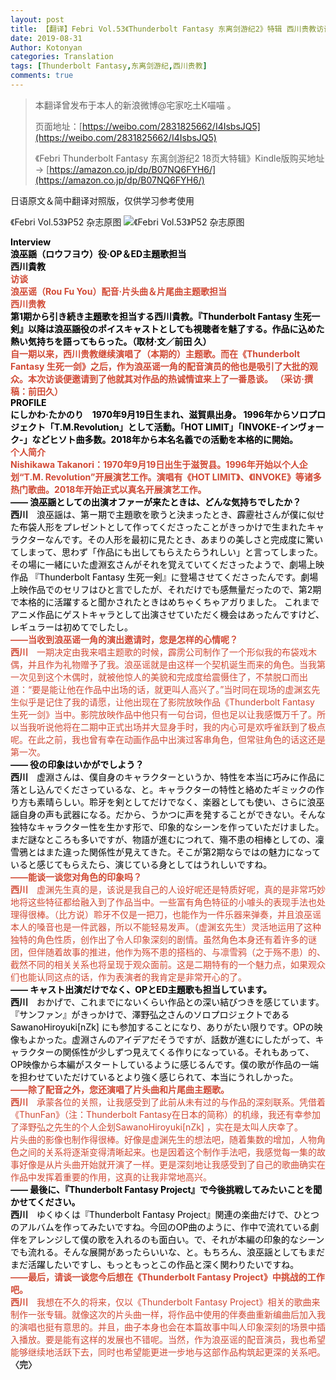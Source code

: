 ```yaml
---
layout: post
title: 【翻译】Febri Vol.53《Thunderbolt Fantasy 东离剑游纪2》特辑 西川贵教访谈
date: 2019-08-31
Author: Kotonyan
categories: Translation
tags: [Thunderbolt Fantasy,东离剑游纪,西川贵教]
comments: true
---
```


>本翻译曾发布于本人的新浪微博@宅家吃土K喵喵 。
>
>页面地址：[https://weibo.com/2831825662/I4IsbsJQ5](https://weibo.com/2831825662/I4IsbsJQ5)
>
>《Febri Thunderbolt Fantasy 东离剑游纪2 18页大特辑》Kindle版购买地址→
[https://amazon.co.jp/dp/B07NQ6FYH6/](https://amazon.co.jp/dp/B07NQ6FYH6/)

日语原文＆简中翻译对照版，仅供学习参考使用

《Febri Vol.53》P52 杂志原图
![《Febri Vol.53》P52 杂志原图](https://wx4.sinaimg.cn/large/a8ca3afegy1g6igyl1mvzj20u01dzkjm.jpg "《Febri Vol.53》P52 杂志原图")

<font color="#000000"><b>Interview</b></font>
<br>
<font color="#000000"><b>浪巫謡（ロウフヨウ）役·OP＆ED主題歌担当</b></font>
<br>
<font color="#000000"><b>西川貴教</b></font>
<br>
<font color="#d24a35"><b>访谈</b></font>
<br>
<font color="#d24a35"><b>浪巫谣（Rou Fu You）配音·片头曲＆片尾曲主题歌担当</b></font>
<br>
<font color="#d24a35"><b>西川贵教</b></font>
<br>
<font color="#000000"><b>第1期から引き続き主題歌を担当する西川貴教。『Thunderbolt Fantasy 生死一剣』以降は浪巫謡役のポイスキャストとしても視聴者を魅了する。作品に込めた熱い気持ちを語ってもらった。（取材·文／前田 久）</font></b>
<br>
<font color="#d24a35"><b>自一期以来，西川贵教继续演唱了（本期的）主题歌。而在《Thunderbolt Fantasy 生死一剑》之后，作为浪巫谣一角的配音演员的他也是吸引了大批的观众。本次访谈便邀请到了他就其对作品的热诚情谊来上了一番恳谈。 （采访·撰稿：前田久）</b></font>
<br>
<font color="#000000"><b>PROFILE</font></b>
<br>
<font color="#000000"><b>にしかわ·たかのり　1970年9月19日生まれ、滋賀県出身。 1996年からソロプロジェクト「T.M.Revolution」として活動。「HOT LIMIT」「INVOKE-インヴォーク-」などヒソト曲多数。2018年から本名名義での活動を本格的に開始。</font></b>
<br>
<font color="#d24a35"><b>个人简介</b></font>
<br>
<font color="#d24a35"><b>Nishikawa Takanori：1970年9月19日出生于滋贺县。1996年开始以个人企划“T.M. Revolution”开展演艺工作。演唱有《HOT LIMIT》、《INVOKE》等诸多热门歌曲。2018年开始正式以真名开展演艺工作。</b></font>
<br>
<font color="#000000"><b>―― 浪巫謡としての出演オファーが来たときは、どんな気持ちでしたか？</b>
<br>
<font color="#000000"><b>西川</b>　浪巫謡は、第ー期で主題歌を歌うと決まったとき、霹靂社さんが僕に似せた布袋人形をプレゼントとして作ってくださったことがきっかけで生まれたキャラクターなんです。その人形を最初に見たとき、あまりの美しさと完成度に驚いてしまって、思わず「作品にも出してもらえたらうれしい」と言ってしまった。その場に一緒にいた虚淵玄さんがそれを覚えていてくださったようで、劇場上映作品 『Thunderbolt Fantasy 生死一剣』に登場させてくださったんです。劇場上映作品でのセリフはひと言でしたが、それだけでも感無量だったので、第2期で本格的に活躍すると聞かされたときはめちゃくちゃアガりました。 これまでアニメ作品にゲストキャラとして出演させていただく機会はあったんですけど、レギュラーは初めてでしたし。</font>
<br>
<font color="#d24a35"><b>——当收到浪巫谣一角的演出邀请时，您是怎样的心情呢？</b></font>
<br>
<font color="#d24a35"><b>西川</b>　一期决定由我来唱主题歌的时候，霹雳公司制作了一个形似我的布袋戏木偶，并且作为礼物赠予了我。浪巫谣就是由这样一个契机诞生而来的角色。当我第一次见到这个木偶时，就被他惊人的美貌和完成度给震慑住了，不禁脱口而出道：“要是能让他在作品中出场的话，就更叫人高兴了。”当时同在现场的虚渊玄先生似乎是记住了我的请愿，让他出现在了影院放映作品《Thunderbolt Fantasy 生死一剑》当中。影院放映作品中他只有一句台词，但也足以让我感慨万千了。所以当我听说他将在二期中正式出场并大显身手时，我的内心可是欢呼雀跃到了极点呢。在此之前，我也曾有幸在动画作品中出演过客串角色，但常驻角色的话这还是第一次。</font>
<br>
<font color="#000000"><b>―― 役の印象はいかがでしよう？</b></font>
<br>
<font color="#000000"><b>西川</b>　虚淵さんは、僕自身のキャラクターというか、特性を本当に巧みに作品に落とし込んでくださっているな、と。キャラクターの特性と絡めたギミックの作り方も素晴らしい。聆牙を剣としてだけでなく、楽器としても使い、さらに浪巫謡自身の声も武器になる。だから、うかつに声を発することができない。そんな独特なキャラクター性を生かす形で、印象的なシーンを作っていただけました。まだ謎なところも多いですが、物語が進むにつれて、殤不患の相棒としての、凜雪鴉とはまた違った関係性が見えてきた。そこが第2期ならではの魅力になっていると感じてもらえたら、演じている身としてはうれしいですね。</font>
<br>
<font color="#d24a35"><b>——能谈一谈您对角色的印象吗？</b></font>
<br>
<font color="#d24a35"><b>西川</b>　虚渊先生真的是，该说是我自己的人设好呢还是特质好呢，真的是非常巧妙地将这些特征都给融入到了作品当中。一些富有角色特征的小噱头的表现手法也处理得很棒。（比方说）聆牙不仅是一把刀，也能作为一件乐器来弹奏，并且浪巫谣本人的嗓音也是一件武器，所以不能轻易发声。（虚渊玄先生）灵活地运用了这种独特的角色性质，创作出了令人印象深刻的剧情。虽然角色本身还有着许多的谜团，但伴随着故事的推进，他作为殇不患的搭档的、与凛雪鸦（之于殇不患）的、截然不同的相关关系也将呈现于观众面前。这是二期特有的一个魅力点，如果观众们也能认同这点的话，作为表演者的我肯定是非常开心的了。</font>
<br>
<font color="#000000"><b>―― キャスト出演だけでなく、OPとED主題歌も担当しています。</b></font>
<br>
<font color="#000000"><b>西川</b>　おかげで、これまでにないくらい作品との深い結びつきを感じています。『サンファン』がきっかけで、澤野弘之さんのソロプロジェクトであるSawanoHiroyuki[nZk] にも参加することになり、ありがたい限りです。OPの映像もよかった。虚淵さんのアイデアだそうですが、話数が進むにしたがって、キャラクターの関係性が少しずつ見えてくる作りになっている。それもあって、OP映像から本編がスタートしているように感じるんです。僕の歌が作品の一端を担わせていただけているとより強く感じられて、本当にうれしかった。</font>
<br>
<font color="#d24a35"><b>——除了配音之外，您还演唱了片头曲和片尾曲主题歌。</b></font>
<br>
<font color="#d24a35"><b>西川</b>　承蒙各位的关照，让我感受到了此前从未有过的与作品的深刻联系。凭借着《ThunFan》（注：Thunderbolt Fantasy在日本的简称）的机缘，我还有幸参加了泽野弘之先生的个人企划SawanoHiroyuki[nZk] ，实在是太叫人庆幸了。</font>
<br>
<font color="#d24a35">片头曲的影像也制作得很棒。好像是虚渊先生的想法吧，随着集数的增加，人物角色之间的关系将逐渐变得清晰起来。也是因着这个制作手法吧，我感觉每一集的故事好像是从片头曲开始就开演了一样。更是深刻地让我感受到了自己的歌曲确实在作品中发挥着重要的作用，这真的让我非常地高兴。</font>
<br>
<font color="#000000"><b>―― 最後に、『Thunderbolt Fantasy Project』で今後挑戦してみたいことを聞かせてください。</b></font>
<br>
<font color="#000000"><b>西川</b>　ゆくゆくは『Thunderbolt Fantasy Project』関連の楽曲だけで、ひとつのアルバムを作ってみたいですね。今回のOP曲のように、作中で流れている劇伴をアレンジして僕の歌を入れるのも面白い。で、それが本編の印象的なシーンでも流れる。そんな展開があったらいいな、と。もちろん、浪巫謡としてもまだまだ活躍したいですし、もっともっとこの作品と深く関わりたいですね。</font>
<br>
<font color="#d24a35"><b>——最后，请谈一谈您今后想在《Thunderbolt Fantasy Project》中挑战的工作吧。</b></font>
<br>
<font color="#d24a35"><b>西川</b>　我想在不久的将来，仅以《Thunderbolt Fantasy Project》相关的歌曲来制作一张专辑。就像这次的片头曲一样，将作品中使用的伴奏曲重新编曲后加入我的演唱也挺有意思的。并且，曲子本身也会在本篇故事中叫人印象深刻的场景中插入播放。要是能有这样的发展也不错呢。当然，作为浪巫谣的配音演员，我也希望能够继续地活跃下去，同时也希望能更进一步地与这部作品构筑起更深的关系吧。</font>
<br>
<font color="#333333"><b>〈完〉</b></font>
